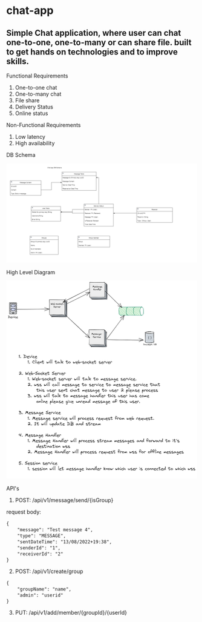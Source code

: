 # chat-app

## Simple Chat application, where user can chat one-to-one, one-to-many or can share file. built to get hands on technologies and to improve skills.

Functional Requirements

1. One-to-one chat
2. One-to-many chat
3. File share
4. Delivery Status
5. Online status

Non-Functional Requirements

1. Low latency
2. High availability

DB Schema

![image info](schema.png)

High Level Diagram

![image info](chat-app-hld.png)

API's

1. POST: /api/v1/message/send/{isGroup}

request body:

```
{
    "message": "Test message 4",
    "type": "MESSAGE",
    "sentDateTime": "13/08/2022+19:38",
    "senderId": "1",
    "receiverId": "2"
}
```

2. POST: /api/v1/create/group

```
{
    "groupName": "name",
    "admin": "userid"
}
```

3. PUT: /api/v1/add/member/{groupId}/{userId}
